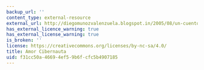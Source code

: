 ```yaml
---
backup_url: ''
content_type: external-resource
external_url: http://diegomunozvalenzuela.blogspot.in/2005/08/un-cuento-amor-cibernauta-se.html
has_external_licence_warning: true
has_external_license_warning: true
is_broken: ''
license: https://creativecommons.org/licenses/by-nc-sa/4.0/
title: Amor Cibernauta
uid: f31cc50a-4669-4ef5-9b6f-cfc5b4907185
---
```

